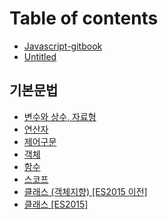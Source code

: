 # Table of contents

* [Javascript-gitbook](README.md)
* [Untitled](untitled.md)

## 기본문법 <a id="basic-grammers"></a>

* [변수와 상수, 자료형](basic-grammers/variable-constant-type.md)
* [연산자](basic-grammers/oprations.md)
* [제어구문](basic-grammers/control-statements.md)
* [객체](basic-grammers/object.md)
* [함수](basic-grammers/function.md)
* [스코프](basic-grammers/scope.md)
* [클래스 \(객체지향\) \[ES2015 이전\]](basic-grammers/es2015.md)
* [클래스 \[ES2015\]](basic-grammers/es2015-1.md)

